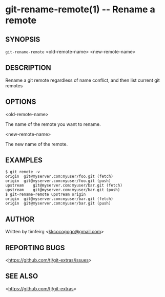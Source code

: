 git-rename-remote(1) -- Rename a remote
=================================

## SYNOPSIS

`git-rename-remote` &lt;old-remote-name&gt; &lt;new-remote-name&gt;

## DESCRIPTION

  Rename a git remote regardless of name conflict, and then list current git remotes

## OPTIONS

  &lt;old-remote-name&gt;

  The name of the remote you want to rename.

  &lt;new-remote-name&gt;

  The new name of the remote.

## EXAMPLES

    $ git remote -v
    origin	git@myserver.com:myuser/foo.git (fetch)
    origin	git@myserver.com:myuser/foo.git (push)
    upstream	git@myserver.com:myuser/bar.git (fetch)
    upstream	git@myserver.com:myuser/bar.git (push)
    $ git-rename-remote upstream origin
    origin	git@myserver.com:myuser/bar.git (fetch)
    origin	git@myserver.com:myuser/bar.git (push)

## AUTHOR

Written by timfeirg &lt;<kkcocogogo@gmail.com>&gt;

## REPORTING BUGS

&lt;<https://github.com/tj/git-extras/issues>&gt;

## SEE ALSO

&lt;<https://github.com/tj/git-extras>&gt;

